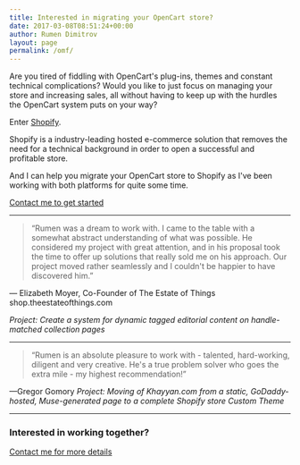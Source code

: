 ```yaml
---
title: Interested in migrating your OpenCart store?
date: 2017-03-08T08:51:24+00:00
author: Rumen Dimitrov
layout: page
permalink: /omf/
---
```

Are you tired of fiddling with OpenCart's plug-ins, themes and constant technical complications? Would you like to just focus on managing your store and increasing sales, all without having to keep up with the hurdles the OpenCart system puts on your way?

Enter <a href="https://www.shopify.com/?ref=braiv" rel="noopener" target="_blank">Shopify</a>.

Shopify is a industry-leading hosted e-commerce solution that removes the need for a technical background in order to open a successful and profitable store.

And I can help you migrate your OpenCart store to Shopify as I've been working with both platforms for quite some time.

<a href="/contact/" class="button width--auto">Contact me to get started</a>

<hr />

<blockquote>“Rumen was a dream to work with. I came to the table with a somewhat abstract understanding of what was possible. He considered my project with great attention, and in his proposal took the time to offer up solutions that really sold me on his approach. Our project moved rather seamlessly and I couldn't be happier to have discovered him.”</blockquote>
— Elizabeth Moyer,
Co-Founder of The Estate of Things
shop.theestateofthings.com

<em>Project: Create a system for dynamic tagged editorial content on handle-matched collection pages</em>

<hr />

<blockquote>“Rumen is an absolute pleasure to work with - talented, hard-working, diligent and very creative. He's a true problem solver who goes the extra mile - my highest recommendation!”</blockquote>
—Gregor Gomory
<em>Project: Moving of Khayyan.com from a static, GoDaddy-hosted, Muse-generated page to a complete Shopify store Custom Theme</em>

<hr />

<h3>Interested in working together?</h3>
<a href="contact/" class="button width--auto">Contact me for more details</a>